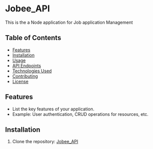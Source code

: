 # Jobee_API

This is the a Node application for Job application Management

## Table of Contents

- [Features](#features)
- [Installation](#installation)
- [Usage](#usage)
- [API Endpoints](#api-endpoints)
- [Technologies Used](#technologies-used)
- [Contributing](#contributing)
- [License](#license)

## Features

- List the key features of your application.
- Example: User authentication, CRUD operations for resources, etc.

## Installation

1. Clone the repository: [Jobee_API](https://github.com/RD2153874/Jobee_API.git)
